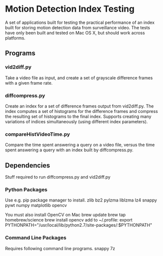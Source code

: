# Motion Detection Index Testing

A set of applications built for testing the practical performance of an index built for storing motion detection data from surveillance video.
The tests have only been built and tested on Mac OS X, but should work across platforms.

## Programs

### vid2diff.py
Take a video file as input, and create a set of grayscale difference frames with a given frame rate.

### diffcompress.py
Create an index for a set of difference frames output from vid2diff.py. The index computes a set of histograms for the difference frames and compress the resulting set of histograms to the final index. Supports creating many variations of indices simultaneously (using different index parameters).

### compareHistVideoTime.py
Compare the time spent answering a query on a video file, versus the time spent answering a query with an index built by diffcompress.py.

## Dependencies
Stuff required to run diffcompress.py and vid2diff.py

### Python Packages
Use e.g. pip package manager to install.
    zlib
    bz2
    pylzma
    liblzma
    lz4
    snappy
    pywt
    numpy
    matplotlib
    opencv

You must also install OpenCV on Mac
    brew update
    brew tap homebrew/science
    brew install opencv
    add to ~/.profile: export PYTHONPATH="/usr/local/lib/python2.7/site-packages/:$PYTHONPATH"

### Command Line Packages
Requires following command line programs.
    snappy
    7z
